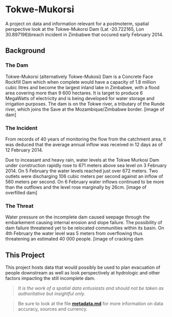 Tokwe-Mukorsi
=============

A project on data and information relevant for a postmoterm, spatial perspective look at the Tokwe-Mukorsi Dam (Lat -20.722165, Lon 30.897196)breach incident in Zimbabwe that occured early February 2014.

## Background
### The Dam
Tokwe-Mukorsi (alternatively Tokwe-Mukosi) Dam is a Concrete Face Rockfill Dam which when complete would have a capacity of 1.8 million cubic litres and become the largest inland lake in Zimbabwe, with a flood area covering more than 9 600 hectares. It is target to produce 6 MegaWatts of electricity and is being developed for water storage and irrigation purposes. The dam is on the Tokwe river, a tributary of the Runde river, which joins the Save at the Mozambique/Zimbabwe border.
[image of dam]
### The Incident
From records of 40 years of monitoring the flow from the catchment area, it was deduced that the average annual inflow was received in 12 days as of 12 February 2014. 

Due to inceasant and heavy rain, water levels at the Tokwe Murkosi Dam under construction rapidly rose to 671 meters above sea level on 3 February 2014. On 5 February the water levels reached just over 672 meters. Two outlets were discharging 106 cubic meters per second against an inflow of 560 meters per second. On 6 February water inflows continued to be more than the outflows and the level rose marginally by 26cm.
[image of overfilled dam]

### The Threat
Water pressure on the incomplete dam caused seepage through the embarkement causing internal erosion and slope failure. The possibility of dam failure threatened yet to be relocated communities within its basin. On 4th February the water level was 5 meters from overflowing thus threatening an estimated 40 000 people.
[image of cracking dam

## This Project
This project hosts data that would possibly be used to plan evacuation of people downstream as well as look perspectively at hydrologic and other factors impacting the still incomplete dam. 
>_It is the work of a spatial data entusiasts and should not be taken as authoritative but insightful only._

> Be sure to look at the file [**metadata.md**](https://github.com/erickndava/tokwe-mukorsi/blob/master/metadata.md) for more information on data accuracy, sources and currency.
